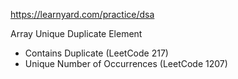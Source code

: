 https://learnyard.com/practice/dsa

Array
Unique Duplicate Element

- Contains Duplicate (LeetCode 217)
- Unique Number of Occurrences (LeetCode 1207)
